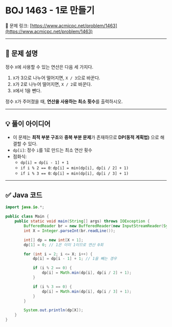 # BOJ 1463 - 1로 만들기

🔗 문제 링크: [https://www.acmicpc.net/problem/1463](https://www.acmicpc.net/problem/1463)

---

## 📝 문제 설명

정수 `X`에 사용할 수 있는 연산은 다음 세 가지다.

1. `X`가 3으로 나누어 떨어지면, `X / 3`으로 바꾼다.
2. `X`가 2로 나누어 떨어지면, `X / 2`로 바꾼다.
3. `X`에서 1을 뺀다.

정수 `X`가 주어졌을 때, **연산을 사용하는 최소 횟수**를 출력하시오.


---

## 💡 풀이 아이디어

- 이 문제는 **최적 부분 구조**와 **중복 부분 문제**가 존재하므로 **DP(동적 계획법)** 으로 해결할 수 있다.
- `dp[i]`: 정수 `i`를 1로 만드는 최소 연산 횟수
- 점화식:
  - `dp[i] = dp[i - 1] + 1`
  - `if i % 2 == 0`: `dp[i] = min(dp[i], dp[i / 2] + 1)`
  - `if i % 3 == 0`: `dp[i] = min(dp[i], dp[i / 3] + 1)`

---

## ✅ Java 코드

```java
import java.io.*;

public class Main {
    public static void main(String[] args) throws IOException {
        BufferedReader br = new BufferedReader(new InputStreamReader(System.in));
        int X = Integer.parseInt(br.readLine());

        int[] dp = new int[X + 1];
        dp[1] = 0; // 1은 이미 1이므로 연산 0회

        for (int i = 2; i <= X; i++) {
            dp[i] = dp[i - 1] + 1; // 1을 빼는 경우

            if (i % 2 == 0) {
                dp[i] = Math.min(dp[i], dp[i / 2] + 1);
            }

            if (i % 3 == 0) {
                dp[i] = Math.min(dp[i], dp[i / 3] + 1);
            }
        }

        System.out.println(dp[X]);
    }
}
